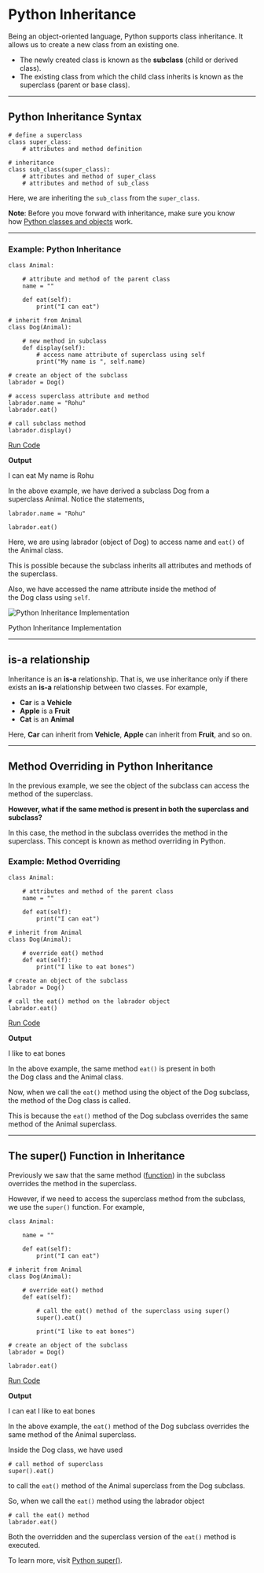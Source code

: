# Python Inheritance

Being an object-oriented language, Python supports class inheritance. It allows us to create a new class from an existing one.

- The newly created class is known as the **subclass** (child or derived class).
- The existing class from which the child class inherits is known as the superclass (parent or base class).

---

## Python Inheritance Syntax

```
# define a superclass
class super_class:
    # attributes and method definition

# inheritance
class sub_class(super_class):
    # attributes and method of super_class
    # attributes and method of sub_class
```

Here, we are inheriting the `sub_class` from the `super_class`.

**Note**: Before you move forward with inheritance, make sure you know how [Python classes and objects](https://www.programiz.com/python-programming/class) work.

---

### Example: Python Inheritance

```
class Animal:

    # attribute and method of the parent class
    name = ""
    
    def eat(self):
        print("I can eat")

# inherit from Animal
class Dog(Animal):

    # new method in subclass
    def display(self):
        # access name attribute of superclass using self
        print("My name is ", self.name)

# create an object of the subclass
labrador = Dog()

# access superclass attribute and method 
labrador.name = "Rohu"
labrador.eat()

# call subclass method 
labrador.display()
```

[Run Code](https://www.programiz.com/python-programming/online-compiler)

**Output**

I can eat
My name is  Rohu

In the above example, we have derived a subclass Dog from a superclass Animal. Notice the statements,

```
labrador.name = "Rohu"

labrador.eat()
```

Here, we are using labrador (object of Dog) to access name and `eat()` of the Animal class.

This is possible because the subclass inherits all attributes and methods of the superclass.

Also, we have accessed the name attribute inside the method of the Dog class using `self`.

![Python Inheritance Implementation](https://www.programiz.com/sites/tutorial2program/files/python-inheritance-example.png "Python Inheritance Implementation")

Python Inheritance Implementation

---

## is-a relationship

Inheritance is an **is-a** relationship. That is, we use inheritance only if there exists an **is-a** relationship between two classes. For example,

- **Car** is a **Vehicle**
- **Apple** is a **Fruit**
- **Cat** is an **Animal**

Here, **Car** can inherit from **Vehicle**, **Apple** can inherit from **Fruit**, and so on.

---

## Method Overriding in Python Inheritance

In the previous example, we see the object of the subclass can access the method of the superclass.

**However, what if the same method is present in both the superclass and subclass?**

In this case, the method in the subclass overrides the method in the superclass. This concept is known as method overriding in Python.

### Example: Method Overriding

```
class Animal:

    # attributes and method of the parent class
    name = ""
    
    def eat(self):
        print("I can eat")

# inherit from Animal
class Dog(Animal):

    # override eat() method
    def eat(self):
        print("I like to eat bones")

# create an object of the subclass
labrador = Dog()

# call the eat() method on the labrador object
labrador.eat()
```

[Run Code](https://www.programiz.com/python-programming/online-compiler)

**Output**

I like to eat bones

In the above example, the same method `eat()` is present in both the Dog class and the Animal class.

Now, when we call the `eat()` method using the object of the Dog subclass, the method of the Dog class is called.

This is because the `eat()` method of the Dog subclass overrides the same method of the Animal superclass.

---

## The super() Function in Inheritance

Previously we saw that the same method ([function](https://www.programiz.com/python-programming/function)) in the subclass overrides the method in the superclass.

However, if we need to access the superclass method from the subclass, we use the `super()` function. For example,

```
class Animal:

    name = ""
    
    def eat(self):
        print("I can eat")

# inherit from Animal
class Dog(Animal):
    
    # override eat() method
    def eat(self):
        
        # call the eat() method of the superclass using super()
        super().eat()
        
        print("I like to eat bones")

# create an object of the subclass
labrador = Dog()

labrador.eat()
```

[Run Code](https://www.programiz.com/python-programming/online-compiler)

**Output**

I can eat
I like to eat bones

In the above example, the `eat()` method of the Dog subclass overrides the same method of the Animal superclass.

Inside the Dog class, we have used

```
# call method of superclass
super().eat()
```

to call the `eat()` method of the Animal superclass from the Dog subclass.

So, when we call the `eat()` method using the labrador object

```
# call the eat() method
labrador.eat()
```

Both the overridden and the superclass version of the `eat()` method is executed.

To learn more, visit [Python super()](https://www.programiz.com/python-programming/methods/built-in/super).